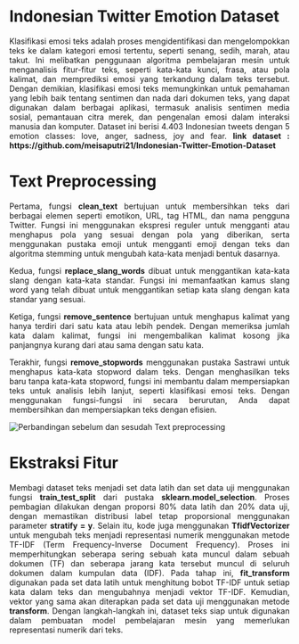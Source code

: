 # Indonesian Twitter Emotion Dataset
<p align='justify'>Klasifikasi emosi teks adalah proses mengidentifikasi dan mengelompokkan teks ke dalam kategori emosi tertentu, seperti senang, sedih, marah, atau takut. Ini melibatkan penggunaan algoritma pembelajaran mesin untuk menganalisis fitur-fitur teks, seperti kata-kata kunci, frasa, atau pola kalimat, dan memprediksi emosi yang terkandung dalam teks tersebut. Dengan demikian, klasifikasi emosi teks memungkinkan untuk pemahaman yang lebih baik tentang sentimen dan nada dari dokumen teks, yang dapat digunakan dalam berbagai aplikasi, termasuk analisis sentimen media sosial, pemantauan citra merek, dan pengenalan emosi dalam interaksi manusia dan komputer. Dataset ini berisi 4.403 Indonesian tweets dengan 5 emotion classes: love, anger, sadness, joy and fear. <b>link dataset : https://github.com/meisaputri21/Indonesian-Twitter-Emotion-Dataset</b></p>

# Text Preprocessing
<p align='justify'>Pertama, fungsi <b>clean_text</b> bertujuan untuk membersihkan teks dari berbagai elemen seperti emotikon, URL, tag HTML, dan nama pengguna Twitter. Fungsi ini menggunakan ekspresi reguler untuk mengganti atau menghapus pola yang sesuai dengan pola yang diberikan, serta menggunakan pustaka emoji untuk mengganti emoji dengan teks dan algoritma stemming untuk mengubah kata-kata menjadi bentuk dasarnya.</p>

<p align='justify'>Kedua, fungsi <b>replace_slang_words</b> dibuat untuk menggantikan kata-kata slang dengan kata-kata standar. Fungsi ini memanfaatkan kamus slang word yang telah dibuat untuk menggantikan setiap kata slang dengan kata standar yang sesuai.</p>

<p align='justify'>Ketiga, fungsi <b>remove_sentence</b> bertujuan untuk menghapus kalimat yang hanya terdiri dari satu kata atau lebih pendek. Dengan memeriksa jumlah kata dalam kalimat, fungsi ini mengembalikan kalimat kosong jika panjangnya kurang dari atau sama dengan satu kata.</p>

<p align='justify'>Terakhir, fungsi <b>remove_stopwords</b> menggunakan pustaka Sastrawi untuk menghapus kata-kata stopword dalam teks. Dengan menghasilkan teks baru tanpa kata-kata stopword, fungsi ini membantu dalam mempersiapkan teks untuk analisis lebih lanjut, seperti klasifikasi emosi teks. Dengan menggunakan fungsi-fungsi ini secara berurutan, Anda dapat membersihkan dan mempersiapkan teks dengan efisien.</p>

<img style="display:flex; width:auto; height:auto;" alt="Perbandingan sebelum dan sesudah Text preprocessing" src="https://github.com/AptaArkana/Bootcamp_Machine_Learning_Production/assets/79633073/007599d8-0004-4198-8431-c39dedf3a2d5">

# Ekstraksi Fitur
<p align='justify'>Membagi dataset teks menjadi set data latih dan set data uji menggunakan fungsi <b>train_test_split</b> dari pustaka <b>sklearn.model_selection</b>. Proses pembagian dilakukan dengan proporsi 80% data latih dan 20% data uji, dengan memastikan distribusi label tetap proporsional menggunakan parameter <b>stratify = y</b>. Selain itu, kode juga menggunakan <b>TfidfVectorizer</b> untuk mengubah teks menjadi representasi numerik menggunakan metode TF-IDF (Term Frequency-Inverse Document Frequency). Proses ini memperhitungkan seberapa sering sebuah kata muncul dalam sebuah dokumen (TF) dan seberapa jarang kata tersebut muncul di seluruh dokumen dalam kumpulan data (IDF). Pada tahap ini, <b>fit_transform</b> digunakan pada set data latih untuk menghitung bobot TF-IDF untuk setiap kata dalam teks dan mengubahnya menjadi vektor TF-IDF. Kemudian, vektor yang sama akan diterapkan pada set data uji menggunakan metode <b>transform</b>. Dengan langkah-langkah ini, dataset teks siap untuk digunakan dalam pembuatan model pembelajaran mesin yang memerlukan representasi numerik dari teks.</p>
